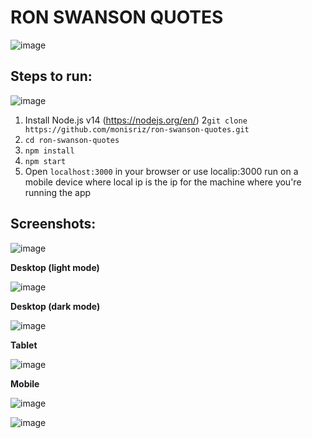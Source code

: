 # **RON SWANSON QUOTES**

![image](https://gogocosplay.com/wp-content/uploads/2018/12/ron-swanson.jpg)


## **Steps to run:**

![image](https://64.media.tumblr.com/ba0ca805e1861b6bd4ec2f9df95318cc/tumblr_mfnf596F6F1r0sm19o1_250.gif)


1. Install Node.js v14 (https://nodejs.org/en/)
2```git clone https://github.com/monisriz/ron-swanson-quotes.git```
3. ```cd ron-swanson-quotes```
4. ```npm install```
5. ```npm start```
6. Open ```localhost:3000``` in your browser or use localip:3000 run on a mobile device where local ip is the ip for the machine where you're running the app


## **Screenshots:**

![image](https://i.pinimg.com/originals/47/4b/b5/474bb51f05a33360d70f18cbde9fd18c.gif)


**Desktop (light mode)**

![image](https://user-images.githubusercontent.com/14898578/119354839-251aca00-bc6a-11eb-897c-e2de7a5de706.png)

**Desktop (dark mode)**

![image](https://user-images.githubusercontent.com/14898578/119354916-3b288a80-bc6a-11eb-8cf6-f36d428fe340.png)


**Tablet**

![image](https://user-images.githubusercontent.com/14898578/119355073-7034dd00-bc6a-11eb-9f3a-7670cf77e528.png)

**Mobile**

![image](https://user-images.githubusercontent.com/14898578/119355040-6317ee00-bc6a-11eb-9c81-9a498a8d9d71.png)


![image](https://media1.tenor.com/images/65c85fa313ccd694c8116046df65cd4c/tenor.gif?itemid=5020199)

